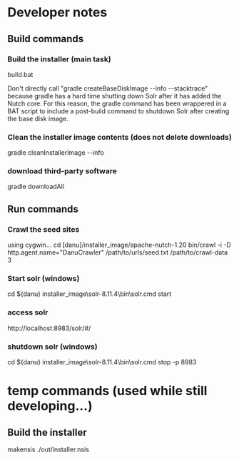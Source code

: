 # Developer notes

## Build commands

### Build the installer (main task)
build.bat

Don't directly call "gradle createBaseDiskImage --info --stacktrace" because gradle has a hard time shutting
down Solr after it has added the Nutch core. For this reason, the gradle command has been wrappered in
a BAT script to include a post-build command to shutdown Solr after creating the base disk image.

### Clean the installer image contents (does not delete downloads)
gradle cleanInstallerImage --info

### download third-party software
gradle downloadAll


## Run commands

### Crawl the seed sites
using cygwin...
cd [danu]/installer_image/apache-nutch-1.20
bin/crawl -i -D http.agent.name="DanuCrawler" /path/to/urls/seed.txt /path/to/crawl-data 3

### Start solr (windows)
cd ${danu}
installer_image\solr-8.11.4\bin\solr.cmd start

### access solr
http://localhost:8983/solr/#/

### shutdown solr (windows)
cd ${danu}
installer_image\solr-8.11.4\bin\solr.cmd stop  -p 8983

# temp commands (used while still developing...)

## Build the installer
makensis ./out/installer.nsis

